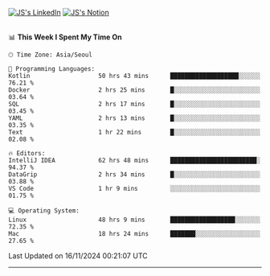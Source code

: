
[![JS's LinkedIn](https://img.shields.io/badge/LinkedIn-blue?style=for-the-badge&logo=linkedin)](https://www.linkedin.com/in/jaeseung-lee-5a2a32139/) 
[![JS's Notion](https://img.shields.io/badge/Notion-black?style=for-the-badge&logo=notion)](https://bit.ly/ljswiki1) <br><br>
<!-- ![JS's GitHub stats](https://github-readme-stats-lemon-five.vercel.app/api?username=tkxkd0159&hide=contribs,prs,stars,issues&show_icons=true&theme=react&include_all_commits=true)   -->
<!-- ![Top Langs](https://github-readme-stats-lemon-five.vercel.app/api/top-langs/?username=tkxkd0159&layout=compact&hide=jupyter%20notebook,scss,html,css&langs_count=10)  -->


<!--START_SECTION:waka-->
📊 **This Week I Spent My Time On** 

```text
🕑︎ Time Zone: Asia/Seoul

💬 Programming Languages: 
Kotlin                   50 hrs 43 mins      ███████████████████░░░░░░   76.21 % 
Docker                   2 hrs 25 mins       █░░░░░░░░░░░░░░░░░░░░░░░░   03.64 % 
SQL                      2 hrs 17 mins       █░░░░░░░░░░░░░░░░░░░░░░░░   03.45 % 
YAML                     2 hrs 13 mins       █░░░░░░░░░░░░░░░░░░░░░░░░   03.35 % 
Text                     1 hr 22 mins        █░░░░░░░░░░░░░░░░░░░░░░░░   02.08 % 

🔥 Editors: 
IntelliJ IDEA            62 hrs 48 mins      ████████████████████████░   94.37 % 
DataGrip                 2 hrs 34 mins       █░░░░░░░░░░░░░░░░░░░░░░░░   03.88 % 
VS Code                  1 hr 9 mins         ░░░░░░░░░░░░░░░░░░░░░░░░░   01.75 % 

💻 Operating System: 
Linux                    48 hrs 9 mins       ██████████████████░░░░░░░   72.35 % 
Mac                      18 hrs 24 mins      ███████░░░░░░░░░░░░░░░░░░   27.65 % 
```


 Last Updated on 16/11/2024 00:21:07 UTC
<!--END_SECTION:waka-->

---
<!---
<a href="https://github.com/tkxkd0159/books">
  <img align="center" src="https://github-readme-stats-lemon-five.vercel.app/api/pin/?username=tkxkd0159&repo=books&theme=react" />
</a>
-->

<!---
- 🔭 I’m currently working on ...
- 🌱 I’m currently learning blockchain and distributed network
- 👯 I’m looking to collaborate on ...
- 🤔 I’m looking for help with ...
- 💬 Ask me about ...
- 📫 How to reach me: ...
- 😄 Pronouns: ...
- ⚡ Fun fact: ...
-->
